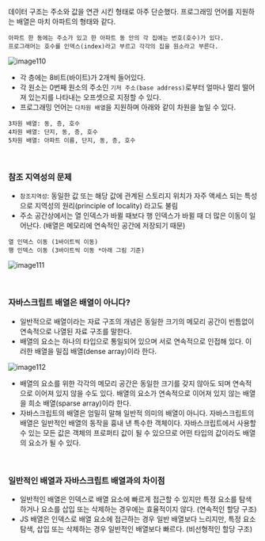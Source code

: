 데이터 구조는 주소와 값을 연관 시킨 형태로 아주 단순했다. 프로그래밍 언어를 지원하는 배열은 마치 아파트의 형태와 같다.

```
아파트 한 동에는 주소가 있고 한 아파트 동 안의 각 집에는 번호(호수)가 있다.
프로그래머는 호수를 인덱스(index)라고 부르고 각각의 집을 원소라고 부른다.
```

![image110](https://github.com/user-attachments/assets/76c6509e-995c-4f89-8d4e-a2400814ae3c)


- 각 층에는 8비트(바이트)가 2개씩 들어있다.
- 각 원소는 0번째 원소의 주소인 `기저 주소(base address)`로부터 얼마나 멀리 떨어져 있는지를 나타내는 오프셋으로 지정할 수 있다.
- 프로그래밍 언어는 `다차원 배열`을 지원하며 아래와 같이 차원을 높일 수 있다.

```
3차원 배열: 동, 층, 호수
4차원 배열: 단지, 동, 층, 호수
5차원 배열: 아파트 이름, 단지, 동, 층, 호수
```

<br>

### 참조 지역성의 문제

- `참조지역성`: 동일한 값 또는 해당 값에 관계된 스토리지 위치가 자주 액세스 되는 특성으로 지역성의 원리(principle of locality) 라고도 불림
- 주소 공간상에서는 열 인덱스가 바뀔 때보다 행 인덱스가 바뀔 때 더 많은 이동이 일어난다. (배열은 메모리에 연속적인 공간에 저장되기 때문)

```
열 인덱스 이동 (1바이트씩 이동)
행 인덱스 이동 (3바이트씩 이동 *아래 그림 기준)
```

![image111](https://github.com/user-attachments/assets/b271a12f-1494-4460-9af9-15a86e9dab43)

<br>

### 자바스크립트 배열은 배열이 아니다?

- 일반적으로 배열이라는 자료 구조의 개념은 동일한 크기의 메모리 공간이 빈틈없이 연속적으로 나열된 자료 구조를 말한다.
- 배열의 요소는 하나의 타입으로 통일되어 있으며 서로 연속적으로 인접해 있다. 이러한 배열을 밀집 배열(dense array)이라 한다.

![image112](https://github.com/user-attachments/assets/4cfd7722-e731-4084-a5ba-0432a284edf8)

- 배열의 요소를 위한 각각의 메모리 공간은 동일한 크기를 갖지 않아도 되며 연속적으로 이어져 있지 않을 수도 있다. 배열의 요소가 연속적으로 이어져 있지 않는 배열을 희소 배열(sparse array)이라 한다.
- 자바스크립트의 배열은 엄밀히 말해 일반적 의미의 배열이 아니다. 자바스크립트의 배열은 일반적인 배열의 동작을 흉내 낸 특수한 객체이다. 자바스크립트에서 사용할 수 있는 모든 값은 객체의 프로퍼티 값이 될 수 있으므로 어떤 타입의 값이라도 배열의 요소가 될 수 있다.

<br>

### 일반적인 배열과 자바스크립트 배열과의 차이점

- 일반적인 배열은 인덱스로 배열 요소에 빠르게 접근할 수 있지만 특정 요소를 탐색하거나 요소를 삽입 또는 삭제하는 경우에는 효율적이지 않다. (연속적인 할당 구조)
- JS 배열은 인덱스로 배열 요소에 접근하는 경우 일반 배열보다 느리지만, 특정 요소 탐색, 삽입 또는 삭제하는 경우 일반적인 배열보다 빠르다. (비선형적인 할당 구조)